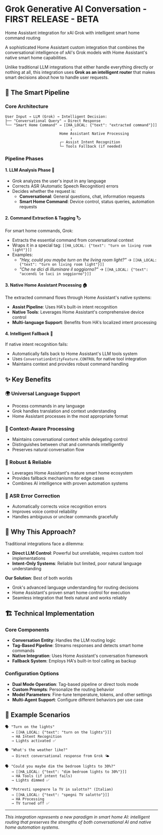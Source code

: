 # Grok Generative AI Conversation - FIRST RELEASE - BETA

Home Assistant integration for xAI Grok with intelligent smart home command routing

A sophisticated Home Assistant custom integration that combines the conversational intelligence of xAI's Grok models with Home Assistant's native smart home capabilities.


Unlike traditional LLM integrations that either handle everything directly or nothing at all, this integration uses **Grok as an intelligent router** that makes smart decisions about how to handle user requests.

## 🔄 The Smart Pipeline

### Core Architecture

```
User Input → LLM (Grok) → Intelligent Decision:
├── "Conversational Query" → Direct Response
└── "Smart Home Command" → [[HA_LOCAL: {"text": "extracted command"}]]
                              ↓
                         Home Assistant Native Processing
                              ↓
                         ┌─ Assist Intent Recognition
                         └─ Tools Fallback (if needed)
```

### Pipeline Phases

#### 1. **LLM Analysis Phase** 🧠
- Grok analyzes the user's input in any language
- Corrects ASR (Automatic Speech Recognition) errors
- Decides whether the request is:
  - **Conversational**: General questions, chat, information requests
  - **Smart Home Command**: Device control, status queries, automation requests

#### 2. **Command Extraction & Tagging** 🏷️
For smart home commands, Grok:
- Extracts the essential command from conversational context
- Wraps it in a special tag: `[[HA_LOCAL: {"text": "turn on living room light"}]]`
- Examples:
  - *"Hey, could you maybe turn on the living room light?"* → `[[HA_LOCAL: {"text": "turn on living room light"}]]`
  - *"Che ne dici di illuminare il soggiorno?"* → `[[HA_LOCAL: {"text": "accendi le luci in soggiorno"}]]`

#### 3. **Native Home Assistant Processing** 🏠
The extracted command flows through Home Assistant's native systems:
- **Assist Pipeline**: Uses HA's built-in intent recognition
- **Native Tools**: Leverages Home Assistant's comprehensive device control
- **Multi-language Support**: Benefits from HA's localized intent processing

#### 4. **Intelligent Fallback** 🔧
If native intent recognition fails:
- Automatically falls back to Home Assistant's LLM tools system
- Uses `ConversationEntityFeature.CONTROL` for native tool integration
- Maintains context and provides robust command handling

## ✨ Key Benefits

### **🌍 Universal Language Support**
- Process commands in any language
- Grok handles translation and context understanding
- Home Assistant processes in the most appropriate format

### **🎯 Context-Aware Processing**
- Maintains conversational context while delegating control
- Distinguishes between chat and commands intelligently
- Preserves natural conversation flow

### **🔧 Robust & Reliable**
- Leverages Home Assistant's mature smart home ecosystem
- Provides fallback mechanisms for edge cases
- Combines AI intelligence with proven automation systems

### **🎵 ASR Error Correction**
- Automatically corrects voice recognition errors
- Improves voice control reliability
- Handles ambiguous or unclear commands gracefully

## 🚀 Why This Approach?

Traditional integrations face a dilemma:
- **Direct LLM Control**: Powerful but unreliable, requires custom tool implementations
- **Intent-Only Systems**: Reliable but limited, poor natural language understanding

**Our Solution**: Best of both worlds
- Grok's advanced language understanding for routing decisions
- Home Assistant's proven smart home control for execution
- Seamless integration that feels natural and works reliably

## 🏗️ Technical Implementation

### Core Components
- **Conversation Entity**: Handles the LLM routing logic
- **Tag-Based Pipeline**: Streams responses and detects smart home commands
- **Native Integration**: Uses Home Assistant's conversation framework
- **Fallback System**: Employs HA's built-in tool calling as backup

### Configuration Options
- **Dual Mode Operation**: Tag-based pipeline or direct tools mode
- **Custom Prompts**: Personalize the routing behavior
- **Model Parameters**: Fine-tune temperature, tokens, and other settings
- **Multi-Agent Support**: Configure different behaviors per use case

## 🎪 Example Scenarios

```
🗣️ "Turn on the lights"
   → [[HA_LOCAL: {"text": "turn on the lights"}]]
   → HA Intent Recognition
   → Lights activated ✅

🗣️ "What's the weather like?"
   → Direct conversational response from Grok 🌤️

🗣️ "Could you maybe dim the bedroom lights to 30%?"
   → [[HA_LOCAL: {"text": "dim bedroom lights to 30%"}]]
   → HA Tools (if intent fails)
   → Lights dimmed ✅

🗣️ "Potresti spegnere la TV in salotto?" (Italian)
   → [[HA_LOCAL: {"text": "spegni TV salotto"}]]
   → HA Processing
   → TV turned off ✅
```

---

*This integration represents a new paradigm in smart home AI: intelligent routing that preserves the strengths of both conversational AI and native home automation systems.*
